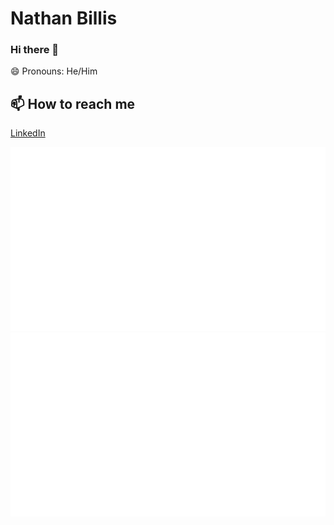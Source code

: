 
# Nathan Billis
### Hi there 👋
😄  Pronouns: He/Him

## 📫 How to reach me
[LinkedIn](https://www.linkedin.com/in/nathanbillis/)

<!--
**nathanbillis/nathanbillis** is a ✨ _special_ ✨ repository because its `README.md` (this file) appears on your GitHub profile.

Here are some ideas to get you started:

- 🔭 I’m currently working on ...
- 🌱 I’m currently learning ...
- 👯 I’m looking to collaborate on ...
- 🤔 I’m looking for help with ...
- 💬 Ask me about ...
- 📫 How to reach me: ...
- 😄 Pronouns: ...
- ⚡ Fun fact: ...

![Nathans's Github Stats](https://github-readme-stats.vercel.app/api?username=nathanbillis&count_private=true&show_icons=true)

-->

![](https://github.com/nathanbillis/github-stats/blob/master/generated/overview.svg)
![](https://github.com/nathanbillis/github-stats/blob/master/generated/languages.svg)


